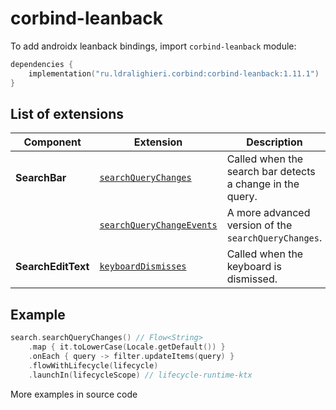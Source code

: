 ﻿
# corbind-leanback

To add androidx leanback bindings, import `corbind-leanback` module:

```kotlin
dependencies {
    implementation("ru.ldralighieri.corbind:corbind-leanback:1.11.1")
}
```

## List of extensions

| Component          | Extension                                                      | Description                                               |
|--------------------|----------------------------------------------------------------|-----------------------------------------------------------|
| **SearchBar**      | [`searchQueryChanges`][SearchBar_searchQueryChanges]           | Called when the search bar detects a change in the query. |
|                    | [`searchQueryChangeEvents`][SearchBar_searchQueryChangeEvents] | A more advanced version of the `searchQueryChanges`.      |
| **SearchEditText** | [`keyboardDismisses`][SearchEditText_keyboardDismisses]        | Called when the keyboard is dismissed.                    |

## Example

```kotlin
search.searchQueryChanges() // Flow<String>
    .map { it.toLowerCase(Locale.getDefault()) }
    .onEach { query -> filter.updateItems(query) }
    .flowWithLifecycle(lifecycle)
    .launchIn(lifecycleScope) // lifecycle-runtime-ktx
```

More examples in source code

[SearchBar_searchQueryChanges]: https://github.com/LDRAlighieri/Corbind/blob/master/corbind-leanback/src/main/kotlin/ru/ldralighieri/corbind/leanback/SearchBarSearchQueryChanges.kt
[SearchBar_searchQueryChangeEvents]: https://github.com/LDRAlighieri/Corbind/blob/master/corbind-leanback/src/main/kotlin/ru/ldralighieri/corbind/leanback/SearchBarSearchQueryChangeEvents.kt
[SearchEditText_keyboardDismisses]: https://github.com/LDRAlighieri/Corbind/blob/master/corbind-leanback/src/main/kotlin/ru/ldralighieri/corbind/leanback/SearchEditTextKeyboardDismisses.kt
